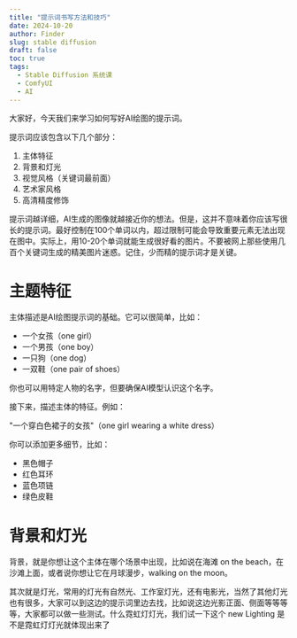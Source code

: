 ```yaml
---
title: "提示词书写方法和技巧"
date: 2024-10-20
author: Finder
slug: stable diffusion
draft: false
toc: true
tags: 
  - Stable Diffusion 系统课
  - ComfyUI
  - AI
---
```


大家好，今天我们来学习如何写好AI绘图的提示词。

提示词应该包含以下几个部分：

1. 主体特征
2. 背景和灯光
3. 视觉风格（关键词最前面）
4. 艺术家风格
5. 高清精度修饰

提示词越详细，AI生成的图像就越接近你的想法。但是，这并不意味着你应该写很长的提示词。最好控制在100个单词以内，超过限制可能会导致重要元素无法出现在图中。实际上，用10-20个单词就能生成很好看的图片。不要被网上那些使用几百个关键词生成的精美图片迷惑。记住，少而精的提示词才是关键。

# 主题特征

主体描述是AI绘图提示词的基础。它可以很简单，比如：

- 一个女孩（one girl）
- 一个男孩（one boy）
- 一只狗（one dog）
- 一双鞋（one pair of shoes）

你也可以用特定人物的名字，但要确保AI模型认识这个名字。

接下来，描述主体的特征。例如：

"一个穿白色裙子的女孩"（one girl wearing a white dress）

你可以添加更多细节，比如：

- 黑色帽子
- 红色耳环
- 蓝色项链
- 绿色皮鞋

# 背景和灯光

背景，就是你想让这个主体在哪个场景中出现，比如说在海滩 on the beach，在沙滩上面，或者说你想让它在月球漫步，walking on the moon。

其次就是灯光，常用的灯光有自然光、工作室灯光，还有电影光，当然了其他灯光也有很多，大家可以到这边的提示词里边去找，比如说这边光影正面、侧面等等等等，大家都可以做一些测试。什么霓虹灯灯光，我们试一下这个 new Lighting 是不是霓虹灯灯光就体现出来了